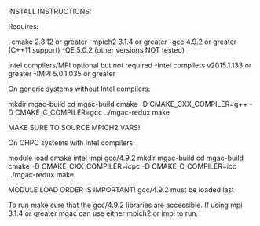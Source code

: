 INSTALL INSTRUCTIONS:

Requires:

-cmake 2.8.12 or greater
-mpich2 3.1.4 or greater
-gcc 4.9.2 or greater (C++11 support)
-QE 5.0.2 (other versions NOT tested)

Intel compilers/MPI optional but not required
-Intel compilers v2015.1.133 or greater
-IMPI 5.0.1.035 or greater

On generic systems without Intel compilers:

mkdir mgac-build
cd mgac-build
cmake -D CMAKE_CXX_COMPILER=g++ -D CMAKE_C_COMPILER=gcc ../mgac-redux
make

MAKE SURE TO SOURCE MPICH2 VARS!

On CHPC systems with Intel compilers:

module load cmake intel impi gcc/4.9.2
mkdir mgac-build
cd mgac-build
cmake -D CMAKE_CXX_COMPILER=icpc -D CMAKE_C_COMPILER=icc ../mgac-redux
make

MODULE LOAD ORDER IS IMPORTANT! gcc/4.9.2 must be loaded last

To run make sure that the gcc/4.9.2 libraries are accessible. If using mpi 3.1.4 or greater mgac can use either mpich2 or impi to run. 

